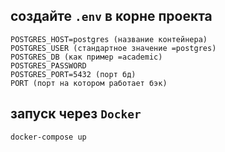 ## создайте `.env` в корне проекта
```
POSTGRES_HOST=postgres (название контейнера)
POSTGRES_USER (стандартное значение =postgres)
POSTGRES_DB (как пример =academic)
POSTGRES_PASSWORD
POSTGRES_PORT=5432 (порт бд)
PORT (порт на котором работает бэк)
```

## запуск через `Docker`
```
docker-compose up
```